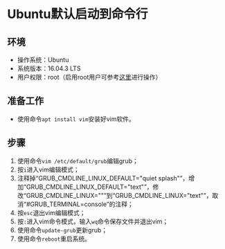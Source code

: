 # Ubuntu默认启动到命令行
## 环境
- 操作系统：Ubuntu
- 系统版本：16.04.3 LTS
- 用户权限：root（启用root用户可参考[这里](https://github.com/hemajun815/tutorial/blob/master/ubuntu/2.opening-root-on-ubuntu.md)进行操作）
## 准备工作
- 使用命令`apt install vim`安装好vim软件。
## 步骤
1. 使用命令`vim /etc/default/grub`编辑grub；
2. 按`i`进入vim编辑模式；
3. 注释掉“GRUB_CMDLINE_LINUX_DEFAULT="quiet splash"”，增加“GRUB_CMDLINE_LINUX_DEFAULT="text"”，修改“GRUB_CMDLINE_LINUX=""”到“GRUB_CMDLINE_LINUX="text"”，取消“#GRUB_TERMINAL=console”的注释；
4. 按`esc`退出vim编辑模式；
5. 按`:`进入vim命令模式，输入`wq`命令保存文件并退出vim；
6. 使用命令`update-grub`更新grub；
7. 使用命令`reboot`重启系统。

